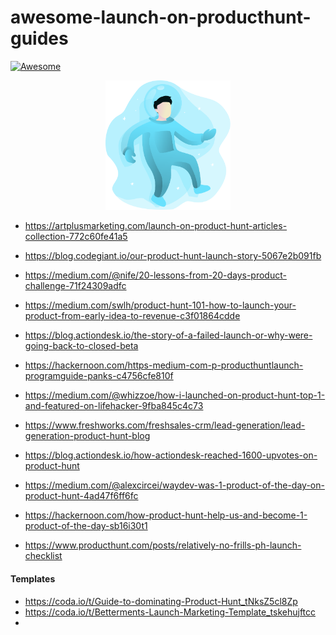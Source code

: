 # awesome-launch-on-producthunt-guides

[![Awesome](https://cdn.rawgit.com/sindresorhus/awesome/d7305f38d29fed78fa85652e3a63e154dd8e8829/media/badge.svg)](https://github.com/ChickenKyiv/awesome-launch-on-producthunt-guides) 



<p align="center"><img src="https://raw.githubusercontent.com/GroceriStar/creative/master/website-illustrations/astronaut.svg?sanitize=true" alt="astronaut" width="200" /></p>

- https://artplusmarketing.com/launch-on-product-hunt-articles-collection-772c60fe41a5
- https://blog.codegiant.io/our-product-hunt-launch-story-5067e2b091fb
- https://medium.com/@nife/20-lessons-from-20-days-product-challenge-71f24309adfc
- https://medium.com/swlh/product-hunt-101-how-to-launch-your-product-from-early-idea-to-revenue-c3f01864cdde
- https://blog.actiondesk.io/the-story-of-a-failed-launch-or-why-were-going-back-to-closed-beta
- https://hackernoon.com/https-medium-com-p-producthuntlaunch-programguide-panks-c4756cfe810f
- https://medium.com/@whizzoe/how-i-launched-on-product-hunt-top-1-and-featured-on-lifehacker-9fba845c4c73
- https://www.freshworks.com/freshsales-crm/lead-generation/lead-generation-product-hunt-blog
- https://blog.actiondesk.io/how-actiondesk-reached-1600-upvotes-on-product-hunt

- https://medium.com/@alexcircei/waydev-was-1-product-of-the-day-on-product-hunt-4ad47f6ff6fc
- https://hackernoon.com/how-product-hunt-help-us-and-become-1-product-of-the-day-sb16i30t1
- https://www.producthunt.com/posts/relatively-no-frills-ph-launch-checklist

#### Templates
- https://coda.io/t/Guide-to-dominating-Product-Hunt_tNksZ5cl8Zp
- https://coda.io/t/Betterments-Launch-Marketing-Template_tskehujftcc
- 
